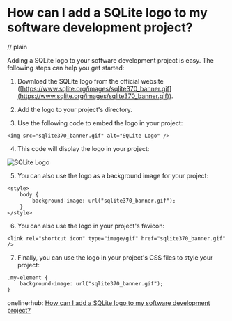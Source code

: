 # How can I add a SQLite logo to my software development project?
// plain

Adding a SQLite logo to your software development project is easy. The following steps can help you get started:

1. Download the SQLite logo from the official website ([https://www.sqlite.org/images/sqlite370_banner.gif](https://www.sqlite.org/images/sqlite370_banner.gif)).

2. Add the logo to your project's directory.

3. Use the following code to embed the logo in your project:

```
<img src="sqlite370_banner.gif" alt="SQLite Logo" />
```

4. This code will display the logo in your project:

<img src="sqlite370_banner.gif" alt="SQLite Logo" />

5. You can also use the logo as a background image for your project:

```
<style>
    body {
        background-image: url("sqlite370_banner.gif");
    }
</style>
```

6. You can also use the logo in your project's favicon:

```
<link rel="shortcut icon" type="image/gif" href="sqlite370_banner.gif" />
```

7. Finally, you can use the logo in your project's CSS files to style your project:

```
.my-element {
    background-image: url("sqlite370_banner.gif");
}
```

onelinerhub: [How can I add a SQLite logo to my software development project?](https://onelinerhub.com/sqlite/how-can-i-add-a-sqlite-logo-to-my-software-development-project)